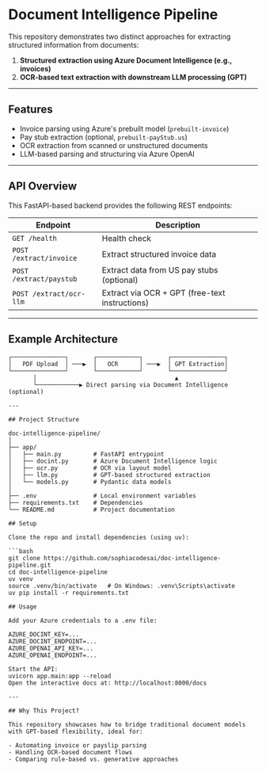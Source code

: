 # Document Intelligence Pipeline

This repository demonstrates two distinct approaches for extracting structured information from documents:

1. **Structured extraction using Azure Document Intelligence (e.g., invoices)**
2. **OCR-based text extraction with downstream LLM processing (GPT)**

---

## Features

- Invoice parsing using Azure's prebuilt model (`prebuilt-invoice`)
- Pay stub extraction (optional, `prebuilt-payStub.us`)
- OCR extraction from scanned or unstructured documents
- LLM-based parsing and structuring via Azure OpenAI

---

## API Overview

This FastAPI-based backend provides the following REST endpoints:

| Endpoint                 | Description                                     |
|--------------------------|-------------------------------------------------|
| `GET /health`            | Health check                                   |
| `POST /extract/invoice`  | Extract structured invoice data                |
| `POST /extract/paystub`  | Extract data from US pay stubs (optional)      |
| `POST /extract/ocr-llm`  | Extract via OCR + GPT (free-text instructions) |

---

## Example Architecture

```text
┌───────────────┐       ┌────────────┐       ┌───────────────┐
│   PDF Upload  │ ───▶  │   OCR      │ ───▶  │ GPT Extraction│
└───────────────┘       └────────────┘       └───────────────┘
       │                                       ▲
       └────────────▶ Direct parsing via Document Intelligence (optional)

---

## Project Structure

doc-intelligence-pipeline/
│
├── app/
│   ├── main.py         # FastAPI entrypoint
│   ├── docint.py       # Azure Document Intelligence logic
│   ├── ocr.py          # OCR via layout model
│   ├── llm.py          # GPT-based structured extraction
│   └── models.py       # Pydantic data models
│
├── .env                # Local environment variables
├── requirements.txt    # Dependencies
└── README.md           # Project documentation

## Setup

Clone the repo and install dependencies (using uv):

```bash
git clone https://github.com/sophiacodesai/doc-intelligence-pipeline.git
cd doc-intelligence-pipeline
uv venv
source .venv/bin/activate   # On Windows: .venv\Scripts\activate
uv pip install -r requirements.txt

## Usage

Add your Azure credentials to a .env file:

AZURE_DOCINT_KEY=...
AZURE_DOCINT_ENDPOINT=...
AZURE_OPENAI_API_KEY=...
AZURE_OPENAI_ENDPOINT=...

Start the API:
uvicorn app.main:app --reload
Open the interactive docs at: http://localhost:8000/docs

---

## Why This Project?

This repository showcases how to bridge traditional document models with GPT-based flexibility, ideal for:

- Automating invoice or payslip parsing
- Handling OCR-based document flows
- Comparing rule-based vs. generative approaches
